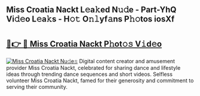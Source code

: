 ## Miss Croatia Nackt L𝚎a𝚔ed N𝚞𝚍e - Part-YhQ Vi𝚍𝚎o L𝚎a𝚔s - H𝚘𝚝 O𝚗𝚕yf𝚊ns P𝚑𝚘tos iosXf

# <h2><a href="http://kf2spc4.oniu.top/?m=Miss+Croatia+Nackt">🔗👉 🔴 Miss Croatia Nackt P𝚑ot𝚘𝚜 V𝚒d𝚎o</a></h2>

[![Miss Croatia Nackt Nu𝚍e𝚜](https://i.imgur.com/0qMVB7G.gif)](http://kf2spc4.oniu.top/?m=Miss+Croatia+Nackt)
Digital content creator and amusement provider Miss Croatia Nackt, celebrated for sharing dance and lifestyle ideas through trending dance sequences and short videos. Selfless volunteer Miss Croatia Nackt, famed for their generosity and commitment to serving their community.  
